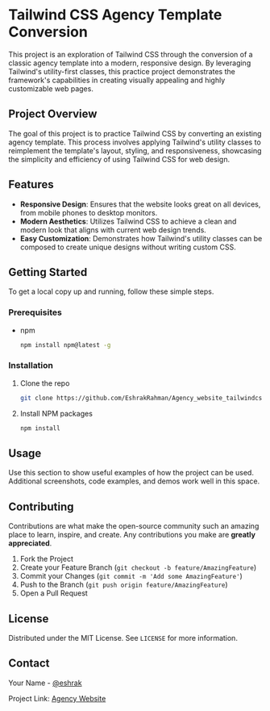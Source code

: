 
# Tailwind CSS Agency Template Conversion

This project is an exploration of Tailwind CSS through the conversion of a classic agency template into a modern, responsive design. By leveraging Tailwind's utility-first classes, this practice project demonstrates the framework's capabilities in creating visually appealing and highly customizable web pages.

## Project Overview

The goal of this project is to practice Tailwind CSS by converting an existing agency template. This process involves applying Tailwind's utility classes to reimplement the template's layout, styling, and responsiveness, showcasing the simplicity and efficiency of using Tailwind CSS for web design.

## Features

- **Responsive Design**: Ensures that the website looks great on all devices, from mobile phones to desktop monitors.
- **Modern Aesthetics**: Utilizes Tailwind CSS to achieve a clean and modern look that aligns with current web design trends.
- **Easy Customization**: Demonstrates how Tailwind's utility classes can be composed to create unique designs without writing custom CSS.

## Getting Started

To get a local copy up and running, follow these simple steps.

### Prerequisites

- npm
  ```sh
  npm install npm@latest -g
  ```

### Installation

1. Clone the repo
   ```sh
   git clone https://github.com/EshrakRahman/Agency_website_tailwindcss.git
   ```
2. Install NPM packages
   ```sh
   npm install
   ```

## Usage

Use this section to show useful examples of how the project can be used. Additional screenshots, code examples, and demos work well in this space.

## Contributing

Contributions are what make the open-source community such an amazing place to learn, inspire, and create. Any contributions you make are **greatly appreciated**.

1. Fork the Project
2. Create your Feature Branch (`git checkout -b feature/AmazingFeature`)
3. Commit your Changes (`git commit -m 'Add some AmazingFeature'`)
4. Push to the Branch (`git push origin feature/AmazingFeature`)
5. Open a Pull Request

## License

Distributed under the MIT License. See `LICENSE` for more information.

## Contact

Your Name - [@eshrak](https://twitter.com/rahman_eshrak)

Project Link: [Agency Website](https://github.com/EshrakRahman/Agency_website_tailwindcss.git)
